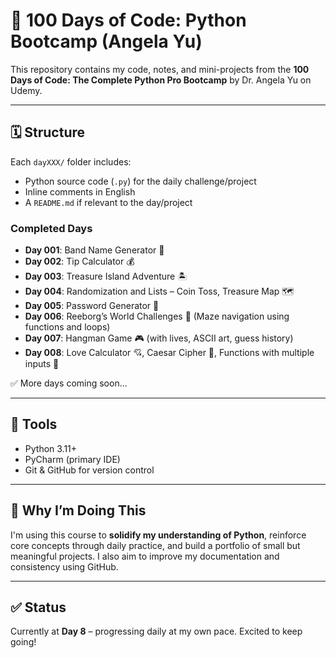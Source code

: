 # 🐍 100 Days of Code: Python Bootcamp (Angela Yu)

This repository contains my code, notes, and mini-projects from the **100 Days of Code: The Complete Python Pro Bootcamp** by Dr. Angela Yu on Udemy.

---

## 🗓️ Structure

Each `dayXXX/` folder includes:

- Python source code (`.py`) for the daily challenge/project  
- Inline comments in English  
- A `README.md` if relevant to the day/project  

### Completed Days

- **Day 001**: Band Name Generator 🎸  
- **Day 002**: Tip Calculator 💰  
- **Day 003**: Treasure Island Adventure 🏝️  
- **Day 004**: Randomization and Lists – Coin Toss, Treasure Map 🗺️  
- **Day 005**: Password Generator 🔐
- **Day 006**: Reeborg’s World Challenges 🤖 (Maze navigation using functions and loops)
- **Day 007**: Hangman Game 🎮 (with lives, ASCII art, guess history)
- **Day 008**: Love Calculator 💘, Caesar Cipher 🔐, Functions with multiple inputs 🧠

✅ More days coming soon...

---

## 🚀 Tools

- Python 3.11+  
- PyCharm (primary IDE)  
- Git & GitHub for version control  

---

## 📌 Why I’m Doing This

I'm using this course to **solidify my understanding of Python**, reinforce core concepts through daily practice, and build a portfolio of small but meaningful projects. I also aim to improve my documentation and consistency using GitHub.

---

## ✅ Status

Currently at **Day 8** – progressing daily at my own pace.
Excited to keep going!
